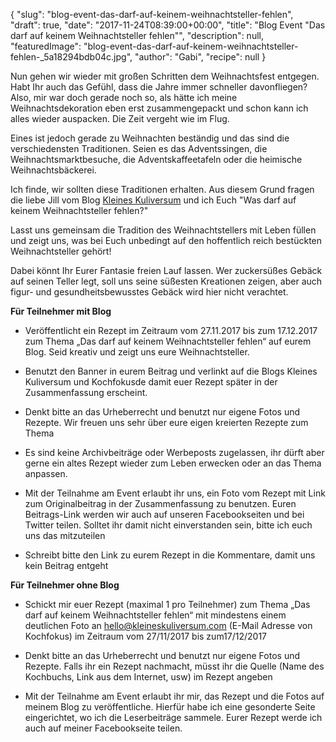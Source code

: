 {
    "slug": "blog-event-das-darf-auf-keinem-weihnachtsteller-fehlen",
    "draft": true,
    "date": "2017-11-24T08:39:00+00:00",
    "title": "Blog Event \"Das darf auf keinem Weihnachtsteller fehlen\"",
    "description": null,
    "featuredImage": "blog-event-das-darf-auf-keinem-weihnachtsteller-fehlen-_5a18294bdb04c.jpg",
    "author": "Gabi",
    "recipe": null
}

Nun gehen wir wieder mit großen Schritten dem Weihnachtsfest entgegen. Habt Ihr auch das Gefühl, dass die Jahre immer schneller davonfliegen? Also, mir war doch gerade noch so, als hätte ich meine Weihnachtsdekoration eben erst zusammengepackt und schon kann ich alles wieder auspacken. Die Zeit vergeht wie im Flug.

Eines ist jedoch gerade zu Weihnachten beständig und das sind die verschiedensten Traditionen. Seien es das Adventssingen, die Weihnachtsmarktbesuche, die Adventskaffeetafeln oder die heimische Weihnachtsbäckerei.

Ich finde, wir sollten diese Traditionen erhalten. Aus diesem Grund fragen die liebe Jill vom Blog [Kleines Kuliversum](http://www.kleineskuliversum.com/ "Kleines Kuliversum") und ich Euch "Was darf auf keinem Weihnachtsteller fehlen?"

Lasst uns gemeinsam die Tradition des Weihnachtstellers mit Leben füllen und zeigt uns, was bei Euch unbedingt auf den hoffentlich reich bestückten Weihnachtsteller gehört!

Dabei könnt Ihr Eurer Fantasie freien Lauf lassen. Wer zuckersüßes Gebäck auf seinen Teller legt, soll uns seine süßesten Kreationen zeigen, aber auch figur- und gesundheitsbewusstes Gebäck wird hier nicht verachtet.



**Für Teilnehmer mit Blog**

- Veröffentlicht ein Rezept im Zeitraum vom 27.11.2017 bis zum 17.12.2017 zum Thema „Das darf auf keinem Weihnachtsteller fehlen“ auf eurem Blog. Seid kreativ und zeigt uns eure Weihnachtsteller.

- Benutzt den Banner in eurem Beitrag und verlinkt auf die Blogs Kleines Kuliversum und Kochfokusde damit euer Rezept später in der Zusammenfassung erscheint.

- Denkt bitte an das Urheberrecht und benutzt nur eigene Fotos und Rezepte. Wir freuen uns sehr über eure eigen kreierten Rezepte zum Thema

- Es sind keine Archivbeiträge oder Werbeposts zugelassen, ihr dürft aber gerne ein altes Rezept wieder zum Leben erwecken oder an das Thema anpassen.

- Mit der Teilnahme am Event erlaubt ihr uns, ein Foto vom Rezept mit Link zum Originalbeitrag in der Zusammenfassung zu benutzen. Euren Beitrags-Link werden wir auch auf unseren Facebookseiten und bei Twitter teilen. Solltet ihr damit nicht einverstanden sein, bitte ich euch uns das mitzuteilen

- Schreibt bitte den Link zu eurem Rezept in die Kommentare, damit uns kein Beitrag entgeht


**Für Teilnehmer ohne Blog**

- Schickt mir euer Rezept (maximal 1 pro Teilnehmer) zum Thema „Das darf auf keinem Weihnachtsteller fehlen“ mit mindestens einem deutlichen Foto an hello@kleineskuliversum.com (E-Mail Adresse von Kochfokus) im Zeitraum vom 27/11/2017 bis zum17/12/2017

- Denkt bitte an das Urheberrecht und benutzt nur eigene Fotos und Rezepte. Falls ihr ein Rezept nachmacht, müsst ihr die Quelle (Name des Kochbuchs, Link aus dem Internet, usw) im Rezept angeben

- Mit der Teilnahme am Event erlaubt ihr mir, das Rezept und die Fotos auf meinem Blog zu veröffentliche. Hierfür habe ich eine gesonderte Seite eingerichtet, wo ich die Leserbeiträge sammele. Eurer Rezept werde ich auch auf meiner Facebookseite teilen.